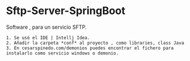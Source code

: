 # Sftp-Server-SpringBoot

Software , para un servicio SFTP.

	1. Se usó el IDE | Intellj Idea.
    2. Añadir la carpeta *conf* al proyecto , como libraries, class Java
    3. En cesarspinedo.com/demonios puedes encontrar el fichero para instalarlo como servicio windows o demonio.


